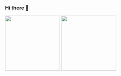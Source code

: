 ### Hi there 👋
<div>
  <a href="https://beacons.ai/gabrielneoob">
  <img height="180em" src="https://github-readme-stats.vercel.app/api?username=gabrielneoob&show_icons=true&theme=tokyonight">
  <img height="180em" src="https://github-readme-stats.vercel.app/api/top-langs/?username=gabrielneoob&layout=compact&show_icons=true&theme=tokyonight">
</div>
  
  
<!--
**gabrielneoob/gabrielneoob** is a ✨ _special_ ✨ repository because its `README.md` (this file) appears on your GitHub profile.

Here are some ideas to get you started:

- 🔭 I’m currently working on ...
- 🌱 I’m currently learning ...
- 👯 I’m looking to collaborate on ...
- 🤔 I’m looking for help with ...
- 💬 Ask me about ...
- 📫 How to reach me: ...
- 😄 Pronouns: ...
- ⚡ Fun fact: ...
-->
